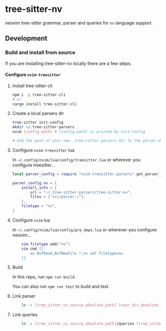 # tree-sitter-nv

neovim tree-sitter grammar, parser and queries for `nv` language support.

## Development

### Build and install from source

If you are installing tree-sitter-nv locally there are a few steps.

#### Configure `nvim-treesitter`

1. Install tree-sitter-cli

   ```sh
   npm i -g tree-sitter-cli
   # or
   cargo install tree-sitter-cli
   ```

2. Create a local parsers dir

   ```sh
   tree-sitter init-config
   mkdir ~/.tree-sitter-parsers
   nvim [config-path] # [config-path] is printed by init-config

   # Add the path of your new .tree-sitter-parsers dir to the parser-directories array and save
   ```

3. Configure `nvim-treesitter` lua

   In `~/.config/nvim/lua/config/treesitter.lua` or wherever you configure treesitter...

   ```lua
   local parser_config = require "nvim-treesitter.parsers".get_parser_configs()

   parser_config.nv = {
       install_info = {
           url = "~/.tree-sitter-parsers/tree-sitter-nv",
           files = {"src/parser.c"},
       },
       filetype = "nv",
   }
   ```

4. Configure `nvim` lua

   In `~/.config/nvim/lua/config/pre_deps.lua` or wherever you configure neovim...

   ```lua
       vim.filetype.add("nv")
       vim.cmd [[
           au BufRead,BufNewFile *.nv set filetype=nv
       ]]
   ```

5. Build

   In this repo, run `npm run build`.

   You can also run `npm run test` to build and test.

6. Link parser

   ```sh
       ln -s [tree_sitter_nv_source_absolute_path] [user_dir_absolute_path]/.tree-sitter-parsers/tree-sitter-nv
   ```

7. Link queries

   ```sh
       ln -s [tree_sitter_nv_source_absolute_path]/queries [tree_sitter_install_dir_absolute_path]/queries/nv
   ```
